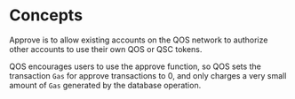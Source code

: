 # Concepts

Approve is to allow existing accounts on the QOS network to authorize other accounts to use their own QOS or QSC tokens.

QOS encourages users to use the approve function, so QOS sets the transaction `Gas` for approve transactions to 0, and only charges a very small amount of `Gas` generated by the database operation.